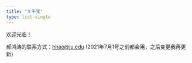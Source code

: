 ```yaml
---
title: "关于我"
type: list-single
---
```


欢迎光临！

郝鸿涛的联系方式：hhao@iu.edu (2021年7月1号之前都会用，之后变更我再更新)


<!--
{{< columns >}}

{{<figure src="/media/information-knowledge-wisdom.png" title="Information, knowledge, and wisdom, made by Hongtao"  width="400">}}

This is my second project. 

{{< column >}}
{{<figure src="/media/information-knowledge-wisdom.png" title="Information, knowledge, and wisdom, made by Hongtao"  width="400">}}

This is my favorite project. I might have a lot ot say about this project but I am not sure whether you have some time to know about it. 

{{< endcolumn >}}
-->


